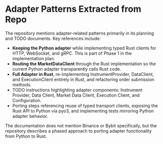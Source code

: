 # Adapter Patterns Extracted from Repo

The repository mentions adapter-related patterns primarily in its planning and TODO documents. Key references include:

- **Keeping the Python adapter** while implementing typed Rust clients for HTTP, WebSocket, and gRPC. This is part of Phase 1 in the implementation plan.
- **Routing the MarketDataClient** through the Rust implementation so the current Python adapter transparently calls Rust code.
- **Full Adapter in Rust**, re-implementing InstrumentProvider, DataClient, and ExecutionClient entirely in Rust, and refactoring order submission methods.
- TODO instructions highlighting adapter components: Instrument Provider, Data Client, Market Data Client, Execution Client, and Configuration.
- Porting steps referencing reuse of typed transport clients, exposing the Rust API to Python via pyo3, and implementing tests mirroring Python adapter behavior.

The documentation does not mention Binance or Bybit specifically, but the repository describes a phased approach to porting adapter functionality from Python to Rust.

